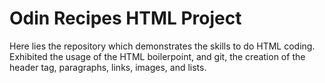 # Odin Recipes HTML Project

Here lies the repository which demonstrates the skills to do HTML coding. Exhibited the usage of the HTML boilerpoint, and git, the creation of the header tag, paragraphs, links, images, and lists.
